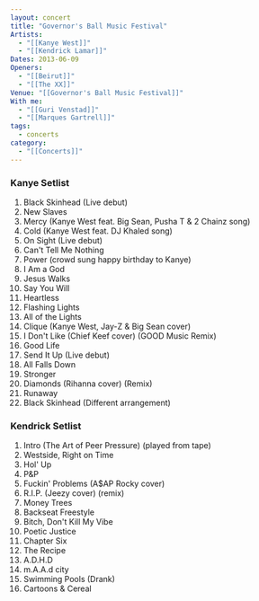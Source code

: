 ```yaml
---
layout: concert
title: "Governor's Ball Music Festival"
Artists:
  - "[[Kanye West]]"
  - "[[Kendrick Lamar]]"
Dates: 2013-06-09
Openers:
  - "[[Beirut]]"
  - "[[The XX]]"
Venue: "[[Governor's Ball Music Festival]]"
With me:
  - "[[Guri Venstad]]"
  - "[[Marques Gartrell]]"
tags:
  - concerts
category:
  - "[[Concerts]]"
---
```


### Kanye Setlist
1. Black Skinhead (Live debut)
2. New Slaves
3. Mercy (Kanye West feat. Big Sean, Pusha T & 2 Chainz song)
4. Cold (Kanye West feat. DJ Khaled song)
5. On Sight (Live debut)
6. Can't Tell Me Nothing
7. Power (crowd sung happy birthday to Kanye)
8. I Am a God
9. Jesus Walks
10. Say You Will
11. Heartless
12. Flashing Lights
13. All of the Lights
14. Clique (Kanye West, Jay-Z & Big Sean cover)
15. I Don't Like (Chief Keef cover) (GOOD Music Remix)
16. Good Life
17. Send It Up (Live debut)
18. All Falls Down
19. Stronger
20. Diamonds (Rihanna cover) (Remix)
21. Runaway
22. Black Skinhead (Different arrangement)

### Kendrick Setlist
1. Intro (The Art of Peer Pressure) (played from tape)
2. Westside, Right on Time
3. Hol' Up
4. P&P
5. Fuckin' Problems (A$AP Rocky cover)
6. R.I.P. (Jeezy cover) (remix)
7. Money Trees
8. Backseat Freestyle
9. Bitch, Don't Kill My Vibe
10. Poetic Justice
11. Chapter Six
12. The Recipe
13. A.D.H.D
14. m.A.A.d city
15. Swimming Pools (Drank)
16. Cartoons & Cereal
